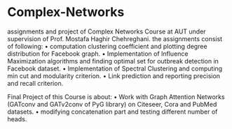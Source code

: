 # Complex-Networks

assignments and project of Complex Networks Course at AUT under supervision of Prof. Mostafa Haghir Chehreghani.
the assignments consist of following:
•	computation clustering coefficient and plotting degree distribution for Facebook graph.
•	Implementation of Influence Maximization algorithms and finding optimal set for outbreak detection in Facebook dataset.
•	Implementation of Spectral Clustering and computing min cut and modularity criterion.
•	Link prediction and reporting precision and recall criterion.

Final Project of this Course is about:
•	Work with Graph Attention Networks (GATconv and GATv2conv of PyG library) on Citeseer, Cora and PubMed datasets. 
•	modifying concatenation part and testing different number of heads.
